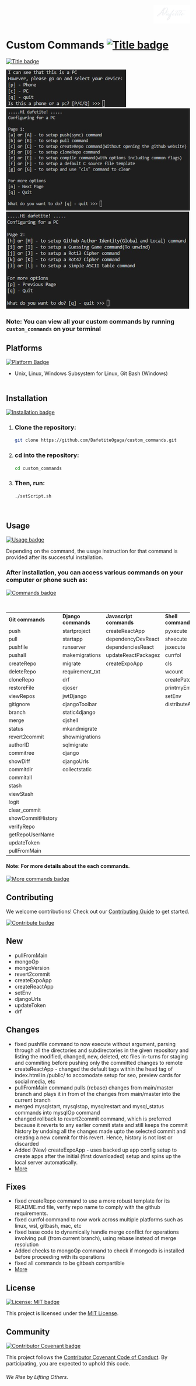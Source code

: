 <p align="end">
  <img src="https://raw.githubusercontent.com/DafetiteOgaga/dafetite_logo/main/dafetite-ogaga-logo.png" alt="Dafetite Ogaga" width="100" />
</p>

# Custom Commands [![Title badge](https://img.shields.io/badge/Status-Active-brightgreen.svg)](##)
[![Title badge](https://img.shields.io/badge/Type-CLI-green.svg)](#installation)

![Device check Image](.images/intro.jpg)
![Main menu page 1](.images/main_menu.jpg)
![Main menu page 2](.images/main_menu2.jpg)

### Note: **You can view all your custom commands by running `custom_commands` on your terminal**

## Platforms
[![Platform Badge](https://img.shields.io/badge/Platform-Linux%20%7C%20WSL%20%7C%20Git%20Bash-blue)](####)

* Unix, Linux, Windows Subsystem for Linux, Git Bash (Windows)
<br><br>

## Installation
[![Installation badge](https://img.shields.io/badge/Installation-CLI-blueviolet.svg)](########)


1. ### **Clone the repository:**
   ```bash
   git clone https://github.com/DafetiteOgaga/custom_commands.git
   ```
2. ### **cd into the repository:**
   ```bash
   cd custom_commands
   ```
3. ### **Then, run:**
   ```bash
   ./setScript.sh
   ```
<br>


## Usage
[![Usage badge](https://img.shields.io/badge/Usage-Instructions-lightgrey.svg)](##########)

Depending on the command, the usage instruction for that command is provided after its successful installation.


### **After installation, you can access various commands on your computer or phone such as:**
[![Commands badge](https://img.shields.io/badge/Available%20Commands-Click%20for%20more-blue.svg)](.more/commands.md)


<br>

<table>
  <tr>
    <td><strong>Git commands</strong></td>
    <td><strong>Django commands</strong></td>
    <td><strong>Javascript commands</strong></td>
    <td><strong>Shell commands</strong></td>
    <td><strong>MySQL commands</strong></td>
    <td><strong>Betty command</strong></td>
    <td><strong>Python commands</strong></td>
    <td><strong>C commands</strong></td>
    <td><strong>MongoDB commands</strong></td>
  </tr>
  <tr>
    <td>push</td>
    <td>startproject</td>
    <td>createReactApp</td>
    <td>pyxecute</td>
    <td>mysqlOp</td>
    <td>betty</td>
    <td>py3venv</td>
    <td>ctemp</td>
    <td>mongoOp</td>
  </tr>
  <tr>
    <td>pull</td>
    <td>startapp</td>
    <td>dependencyDevReact</td>
    <td>shxecute</td>
    <td>mysqlversion</td>
    <td></td>
    <td>pycodemore</td>
    <td>mycompile</td>
    <td>mongoVersion</td>
  </tr>
  <tr>
    <td>pushfile</td>
    <td>runserver</td>
    <td>dependenciesReact</td>
    <td>jsxecute</td>
    <td>mysqlshell</td>
    <td></td>
    <td>pycode</td>
    <td>myascii</td>
    <td></td>
  </tr>
  <tr>
    <td>pushall</td>
    <td>makemigrations</td>
    <td>updateReactPackagez</td>
    <td>currfol</td>
    <td></td>
    <td></td>
    <td>pycompile</td>
    <td>rot13</td>
    <td></td>
  </tr>
  <tr>
    <td>createRepo</td>
    <td>migrate</td>
    <td>createExpoApp</td>
    <td>cls</td>
    <td></td>
    <td></td>
    <td></td>
    <td>rot47</td>
    <td></td>
  </tr>
  <tr>
    <td>deleteRepo</td>
    <td>requirement_txt</td>
    <td></td>
    <td>wcount</td>
    <td></td>
    <td></td>
    <td></td>
    <td>guessGame</td>
    <td></td>
  </tr>
  <tr>
    <td>cloneRepo</td>
    <td>drf</td>
    <td></td>
    <td>createPatch</td>
    <td></td>
    <td></td>
    <td></td>
    <td></td>
    <td></td>
  </tr>
  <tr>
    <td>restoreFile</td>
    <td>djoser</td>
    <td></td>
    <td>printmyEnv</td>
    <td></td>
    <td></td>
    <td></td>
    <td></td>
    <td></td>
  </tr>
  <tr>
    <td>viewRepos</td>
    <td>jwtDjango</td>
    <td></td>
    <td>setEnv</td>
    <td></td>
    <td></td>
    <td></td>
    <td></td>
    <td></td>
  </tr>
  <tr>
    <td>gitignore</td>
    <td>djangoToolbar</td>
    <td></td>
    <td>distributeApk</td>
    <td></td>
    <td></td>
    <td></td>
    <td></td>
    <td></td>
  </tr>
  <tr>
    <td>branch</td>
    <td>static4django</td>
    <td></td>
    <td></td>
    <td></td>
    <td></td>
    <td></td>
    <td></td>
    <td></td>
  </tr>
  <tr>
    <td>merge</td>
    <td>djshell</td>
    <td></td>
    <td></td>
    <td></td>
    <td></td>
    <td></td>
    <td></td>
    <td></td>
  </tr>
  <tr>
    <td>status</td>
    <td>mkandmigrate</td>
    <td></td>
    <td></td>
    <td></td>
    <td></td>
    <td></td>
    <td></td>
    <td></td>
  </tr>
  <tr>
    <td>revert2commit</td>
    <td>showmigrations</td>
    <td></td>
    <td></td>
    <td></td>
    <td></td>
    <td></td>
    <td></td>
    <td></td>
  </tr>
  <tr>
    <td>authorID</td>
    <td>sqlmigrate</td>
    <td></td>
    <td></td>
    <td></td>
    <td></td>
    <td></td>
    <td></td>
    <td></td>
  </tr>
  <tr>
    <td>commitree</td>
    <td>django</td>
    <td></td>
    <td></td>
    <td></td>
    <td></td>
    <td></td>
    <td></td>
    <td></td>
  </tr>
  <tr>
    <td>showDiff</td>
    <td>djangoUrls</td>
    <td></td>
    <td></td>
    <td></td>
    <td></td>
    <td></td>
    <td></td>
    <td></td>
  </tr>
  <tr>
    <td>commitdir</td>
    <td>collectstatic</td>
    <td></td>
    <td></td>
    <td></td>
    <td></td>
    <td></td>
    <td></td>
    <td></td>
  </tr>
  <tr>
    <td>commitall</td>
    <td></td>
    <td></td>
    <td></td>
    <td></td>
    <td></td>
    <td></td>
    <td></td>
    <td></td>
  </tr>
  <tr>
    <td>stash</td>
    <td></td>
    <td></td>
    <td></td>
    <td></td>
    <td></td>
    <td></td>
    <td></td>
    <td></td>
  </tr>
  <tr>
    <td>viewStash</td>
    <td></td>
    <td></td>
    <td></td>
    <td></td>
    <td></td>
    <td></td>
    <td></td>
    <td></td>
  </tr>
  <tr>
    <td>logit</td>
    <td></td>
    <td></td>
    <td></td>
    <td></td>
    <td></td>
    <td></td>
    <td></td>
    <td></td>
  </tr>
  <tr>
    <td>clear_commit</td>
    <td></td>
    <td></td>
    <td></td>
    <td></td>
    <td></td>
    <td></td>
    <td></td>
    <td></td>
  </tr>
  <tr>
    <td>showCommitHistory</td>
    <td></td>
    <td></td>
    <td></td>
    <td></td>
    <td></td>
    <td></td>
    <td></td>
    <td></td>
  </tr>
  <tr>
    <td>verifyRepo</td>
    <td></td>
    <td></td>
    <td></td>
    <td></td>
    <td></td>
    <td></td>
    <td></td>
    <td></td>
  </tr>
  <tr>
    <td>getRepoUserName</td>
    <td></td>
    <td></td>
    <td></td>
    <td></td>
    <td></td>
    <td></td>
    <td></td>
    <td></td>
  </tr>
  <tr>
    <td>updateToken</td>
    <td></td>
    <td></td>
    <td></td>
    <td></td>
    <td></td>
    <td></td>
    <td></td>
    <td></td>
  </tr>
  <tr>
    <td>pullFromMain</td>
    <td></td>
    <td></td>
    <td></td>
    <td></td>
    <td></td>
    <td></td>
    <td></td>
    <td></td>
  </tr>

</table>

#### Note: For more details about the each commands.
[![More commands badge](https://img.shields.io/badge/More%20commands-Click%20here-orange.svg)](.more/commands.md)


## Contributing
We welcome contributions!
Check out our [Contributing Guide](.github/CONTRIBUTING.md) to get started.

[![Contribute badge](https://img.shields.io/badge/Contributing-Guide-blue.svg)](.github/CONTRIBUTING.md)


## New
  - pullFromMain
  - mongoOp
  - mongoVersion
  - revert2commit
  - createExpoApp
  - createReactApp
  - setEnv
  - djangoUrls
  - updateToken
  - drf

## Changes
  - fixed pushfile command to now execute without argument, parsing through all the directories and subdirectories in the given repository and listing the modified, changed, new, deleted, etc files in-turns for staging and commiting before pushing only the committed changes to remote
  - createReactApp - changed the default tags within the head tag of index.html in /public/ to accomodate setup for seo, preview cards for social media, etc
  - pullFromMain command pulls (rebase) changes from main/master branch and plays it in from of the changes from main/master into the current branch
  - merged mysqlstart, mysqlstop, mysqlrestart and mysql_status commands
   into mysqlOp command
  - changed rollback to revert2commit command, which is preferred because
   it reverts to any earlier commit state and still keeps the commit history by undoing all the changes made upto the selected commit and
   creating a new commit for this revert. Hence, history is not lost or
   discarded
  - Added (New) createExpoApp - uses backed up app config setup to create apps after the initial (first downloaded) setup and spins up the local server automatically.
  - [More](.more/changes.md)


## Fixes
  - fixed createRepo command to use a more robust template for its README.md file, verify repo name to comply with the github requirements.
  - fixed currfol command to now work across multiple platforms such as linux, wsl, gitbash, mac, etc
  - fixed base code to dynamically handle merge conflict for operations involving pull (from current branch), using rebase instead of merge resolution
  - Added checks to mongoOp command to check if mongodb is installed before proceeding with its operations
  - fixed all commands to be gitbash compartible
  - [More](.more/fixes.md)



## License
[![License: MIT badge](https://img.shields.io/badge/License-MIT-yellow.svg)](LICENSE)

This project is licensed under the [MIT License](LICENSE).


## Community
[![Contributor Covenant badge](https://img.shields.io/badge/Code%20of%20Conduct-Contributor%20Covenant-ff69b4.svg)](.github/CODE_OF_CONDUCT.md)

This project follows the [Contributor Covenant Code of Conduct](.github/CODE_OF_CONDUCT.md).
By participating, you are expected to uphold this code.


###### *We Rise by Lifting Others.*

